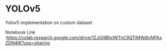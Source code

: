 # YOLOv5
Yolov5 implementation on custom dataset

Notebook Link :https://colab.research.google.com/drive/1ZJiG9BIxIWTnC9QTiMWdlvNPAxZDN4IK?usp=sharing
